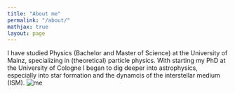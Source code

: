 ```yaml
---
title: "About me"
permalink: "/about/"
mathjax: true
layout: page
---
```


I have studied Physics (Bachelor and Master of Science) at the University of Mainz, specializing in (theoretical) particle physics.
With starting my PhD at the University of Cologne I began to dig deeper into astrophysics, especially into star formation and the dynamcis of the interstellar medium (ISM).
![me](ich.jpg)
